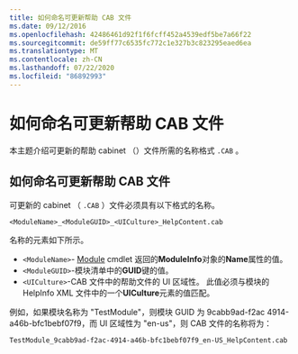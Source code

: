 ```yaml
---
title: 如何命名可更新帮助 CAB 文件
ms.date: 09/12/2016
ms.openlocfilehash: 42486461d92f1f6fcff452a4539edf5be7a66f22
ms.sourcegitcommit: de59ff77c6535fc772c1e327b3c823295eaed6ea
ms.translationtype: MT
ms.contentlocale: zh-CN
ms.lasthandoff: 07/22/2020
ms.locfileid: "86892993"
---
```

# <a name="how-to-name-an-updatable-help-cab-file"></a>如何命名可更新帮助 CAB 文件

本主题介绍可更新的帮助 cabinet （）文件所需的名称格式 `.CAB` 。

## <a name="how-to-name-an-updatable-help-cab-file"></a>如何命名可更新帮助 CAB 文件

可更新的 cabinet （ `.CAB` ）文件必须具有以下格式的名称。

`<ModuleName>_<ModuleGUID>_<UICulture>_HelpContent.cab`

名称的元素如下所示。

- `<ModuleName>`- [Module](/powershell/module/Microsoft.PowerShell.Core/Get-Module) cmdlet 返回的**ModuleInfo**对象的**Name**属性的值。
- `<ModuleGUID>`-模块清单中的**GUID**键的值。
- `<UICulture>`-CAB 文件中的帮助文件的 UI 区域性。 此值必须与模块的 HelpInfo XML 文件中的一个**UICulture**元素的值匹配。

例如，如果模块名称为 "TestModule"，则模块 GUID 为 9cabb9ad-f2ac 4914-a46b-bfc1bebf07f9，而 UI 区域性为 "en-us"，则 CAB 文件的名称将为：

`TestModule_9cabb9ad-f2ac-4914-a46b-bfc1bebf07f9_en-US_HelpContent.cab`
